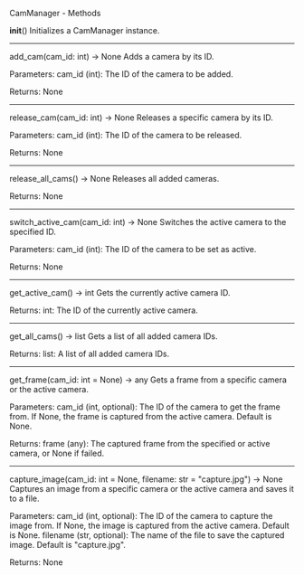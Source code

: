 CamManager - Methods

__init__()
Initializes a CamManager instance.

--------------------------------------------------

add_cam(cam_id: int) -> None
Adds a camera by its ID.

Parameters:
cam_id (int): The ID of the camera to be added.

Returns: None

--------------------------------------------------

release_cam(cam_id: int) -> None
Releases a specific camera by its ID.

Parameters:
cam_id (int): The ID of the camera to be released.

Returns: None

--------------------------------------------------

release_all_cams() -> None
Releases all added cameras.

Returns: None

--------------------------------------------------

switch_active_cam(cam_id: int) -> None
Switches the active camera to the specified ID.

Parameters:
cam_id (int): The ID of the camera to be set as active.

Returns: None

--------------------------------------------------

get_active_cam() -> int
Gets the currently active camera ID.

Returns:
int: The ID of the currently active camera.

--------------------------------------------------

get_all_cams() -> list
Gets a list of all added camera IDs.

Returns:
list: A list of all added camera IDs.

--------------------------------------------------

get_frame(cam_id: int = None) -> any
Gets a frame from a specific camera or the active camera.

Parameters:
cam_id (int, optional): The ID of the camera to get the frame from. If None, the frame is captured from the active camera. Default is None.

Returns:
frame (any): The captured frame from the specified or active camera, or None if failed.

--------------------------------------------------

capture_image(cam_id: int = None, filename: str = "capture.jpg") -> None
Captures an image from a specific camera or the active camera and saves it to a file.

Parameters:
cam_id (int, optional): The ID of the camera to capture the image from. If None, the image is captured from the active camera. Default is None.
filename (str, optional): The name of the file to save the captured image. Default is "capture.jpg".

Returns: None

